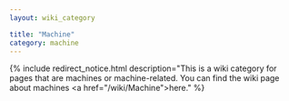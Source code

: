 ```yaml
---
layout: wiki_category

title: "Machine"
category: machine
---
```


{% include redirect_notice.html description="This is a wiki category for pages that are machines or machine-related. You can find the wiki page about machines <a href=\"/wiki/Machine\">here</a>." %}
